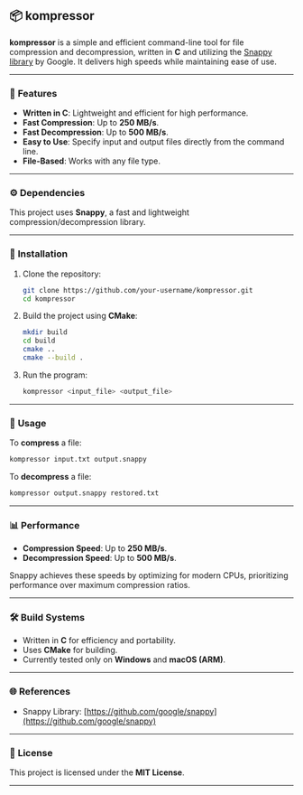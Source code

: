 ## 📦 **kompressor**

**kompressor** is a simple and efficient command-line tool for file compression and decompression, written in **C** and utilizing the [Snappy library](https://github.com/google/snappy) by Google. It delivers high speeds while maintaining ease of use.

---

### 🚀 **Features**
- **Written in C**: Lightweight and efficient for high performance.  
- **Fast Compression**: Up to **250 MB/s**.  
- **Fast Decompression**: Up to **500 MB/s**.  
- **Easy to Use**: Specify input and output files directly from the command line.  
- **File-Based**: Works with any file type.  

---

### ⚙️ **Dependencies**
This project uses **Snappy**, a fast and lightweight compression/decompression library.

---

### 🔧 **Installation**
1. Clone the repository:
   ```bash
   git clone https://github.com/your-username/kompressor.git
   cd kompressor
   ```

2. Build the project using **CMake**:
   ```bash
   mkdir build
   cd build
   cmake ..
   cmake --build .
   ```

3. Run the program:
   ```bash
   kompressor <input_file> <output_file>
   ```

---

### 📘 **Usage**
To **compress** a file:
```bash
kompressor input.txt output.snappy
```

To **decompress** a file:
```bash
kompressor output.snappy restored.txt
```

---

### 📊 **Performance**
- **Compression Speed**: Up to **250 MB/s**.  
- **Decompression Speed**: Up to **500 MB/s**.  

Snappy achieves these speeds by optimizing for modern CPUs, prioritizing performance over maximum compression ratios.

---

### 🛠️ **Build Systems**
- Written in **C** for efficiency and portability.  
- Uses **CMake** for building.  
- Currently tested only on **Windows** and **macOS (ARM)**.

---

### 🌐 **References**
- Snappy Library: [https://github.com/google/snappy](https://github.com/google/snappy)

---

### 📄 **License**
This project is licensed under the **MIT License**.

---
